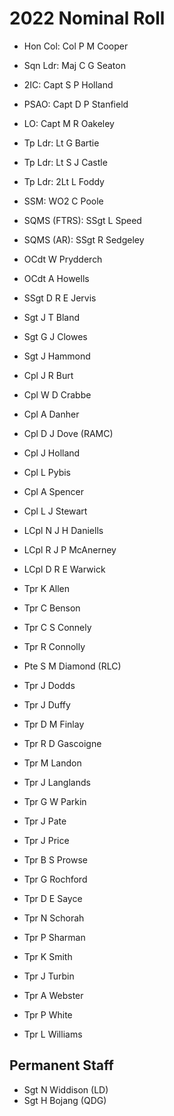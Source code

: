 # 2022 Nominal Roll

* Hon Col: Col P M Cooper
* Sqn Ldr: Maj C G Seaton
* 2IC: Capt S P Holland
* PSAO: Capt D P Stanfield
* LO: Capt M R Oakeley
* Tp Ldr: Lt G Bartie
* Tp Ldr: Lt S J Castle
* Tp Ldr: 2Lt L Foddy
* SSM: WO2 C Poole
* SQMS (FTRS): SSgt L Speed
* SQMS (AR): SSgt R Sedgeley

* OCdt W Prydderch
* OCdt A Howells
* SSgt D R E Jervis
* Sgt J T Bland
* Sgt G J Clowes
* Sgt J Hammond
* Cpl J R Burt
* Cpl W D Crabbe
* Cpl A Danher
* Cpl D J Dove (RAMC)
* Cpl J Holland
* Cpl L Pybis
* Cpl A Spencer
* Cpl L J Stewart
* LCpl N J H Daniells
* LCpl R J P McAnerney
* LCpl D R E Warwick
* Tpr K Allen
* Tpr C Benson
* Tpr C S Connely
* Tpr R Connolly
* Pte S M Diamond (RLC)
* Tpr J Dodds
* Tpr J Duffy
* Tpr D M Finlay
* Tpr R D Gascoigne
* Tpr M Landon
* Tpr J Langlands
* Tpr G W Parkin
* Tpr J Pate
* Tpr J Price
* Tpr B S Prowse
* Tpr G Rochford
* Tpr D E Sayce
* Tpr N Schorah
* Tpr P Sharman
* Tpr K Smith
* Tpr J Turbin
* Tpr A Webster
* Tpr P White
* Tpr L Williams

## Permanent Staff

* Sgt N Widdison (LD)
* Sgt H Bojang (QDG)
